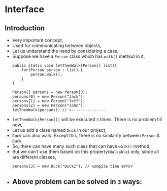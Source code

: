 
# Interface

## Introduction
- Very important concept,
- Used for communicating between objects,
- Let us understand the need by considering a case,
- Suppose we have a `Person` class which has `walk()` method in it,
    ```
    public static void letThemWalk(Person[] list){
        for(Person person : list) {
            person.walk();
        }
    }
    ```
    ```    
    Person[] persons = new Person[3];
    persons[0] = new Person("Jack");
    persons[1] = new Person("Jeff");
    persons[2] = new Person("John");
    letThemWalk(persons); // <---------------
    ```
- `letThemWalk(Person[])` will be executed `3` times. There is no problem till now,
- Let us add a class named `Duck` in our project,
- `Duck` can also walk. Except this, there is no similarity between `Person` & `Duck`,
- So, there can have many such class that can have `walk()` method,
- But we can't use them based on this property(`Walkable`) only, since all are different classes,
  ```
  persons[3] = new Duck("Duck1"); // compile time error
  ```
- Above problem can be solved in `3` ways:
  - 